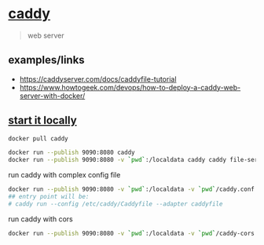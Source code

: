 # [caddy](https://registry.hub.docker.com/_/caddy)
> web server
## examples/links
* https://caddyserver.com/docs/caddyfile-tutorial
* https://www.howtogeek.com/devops/how-to-deploy-a-caddy-web-server-with-docker/

## [start it locally](https://caddyserver.com/docs/command-line)
```sh
docker pull caddy

docker run --publish 9090:8080 caddy
docker run --publish 9090:8080 -v `pwd`:/localdata caddy caddy file-server --root /localdata --browse --listen :8080
```
run caddy with complex config file
```sh
docker run --publish 9090:8080 -v `pwd`:/localdata -v `pwd`/caddy.conf:/etc/caddy/Caddyfile caddy
## entry point will be:
# caddy run --config /etc/caddy/Caddyfile --adapter caddyfile
```

run caddy with cors
```sh
docker run --publish 9090:8080 -v `pwd`:/localdata -v `pwd`/caddy-cors.conf:/etc/caddy/Caddyfile caddy
```
